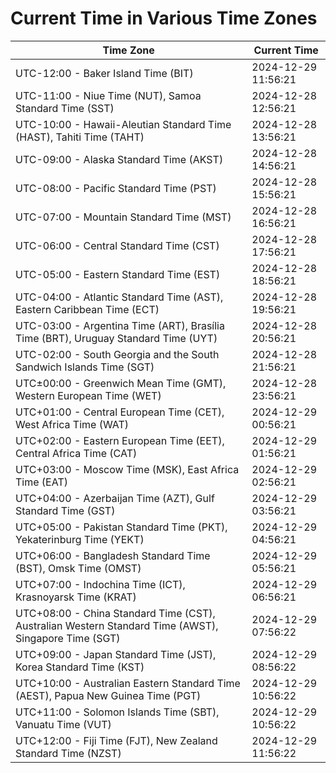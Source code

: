 # Current Time in Various Time Zones

| Time Zone | Current Time |
|-----------|--------------|
| UTC-12:00 - Baker Island Time (BIT) | 2024-12-29 11:56:21 |
| UTC-11:00 - Niue Time (NUT), Samoa Standard Time (SST) | 2024-12-28 12:56:21 |
| UTC-10:00 - Hawaii-Aleutian Standard Time (HAST), Tahiti Time (TAHT) | 2024-12-28 13:56:21 |
| UTC-09:00 - Alaska Standard Time (AKST) | 2024-12-28 14:56:21 |
| UTC-08:00 - Pacific Standard Time (PST) | 2024-12-28 15:56:21 |
| UTC-07:00 - Mountain Standard Time (MST) | 2024-12-28 16:56:21 |
| UTC-06:00 - Central Standard Time (CST) | 2024-12-28 17:56:21 |
| UTC-05:00 - Eastern Standard Time (EST) | 2024-12-28 18:56:21 |
| UTC-04:00 - Atlantic Standard Time (AST), Eastern Caribbean Time (ECT) | 2024-12-28 19:56:21 |
| UTC-03:00 - Argentina Time (ART), Brasília Time (BRT), Uruguay Standard Time (UYT) | 2024-12-28 20:56:21 |
| UTC-02:00 - South Georgia and the South Sandwich Islands Time (SGT) | 2024-12-28 21:56:21 |
| UTC±00:00 - Greenwich Mean Time (GMT), Western European Time (WET) | 2024-12-28 23:56:21 |
| UTC+01:00 - Central European Time (CET), West Africa Time (WAT) | 2024-12-29 00:56:21 |
| UTC+02:00 - Eastern European Time (EET), Central Africa Time (CAT) | 2024-12-29 01:56:21 |
| UTC+03:00 - Moscow Time (MSK), East Africa Time (EAT) | 2024-12-29 02:56:21 |
| UTC+04:00 - Azerbaijan Time (AZT), Gulf Standard Time (GST) | 2024-12-29 03:56:21 |
| UTC+05:00 - Pakistan Standard Time (PKT), Yekaterinburg Time (YEKT) | 2024-12-29 04:56:21 |
| UTC+06:00 - Bangladesh Standard Time (BST), Omsk Time (OMST) | 2024-12-29 05:56:21 |
| UTC+07:00 - Indochina Time (ICT), Krasnoyarsk Time (KRAT) | 2024-12-29 06:56:21 |
| UTC+08:00 - China Standard Time (CST), Australian Western Standard Time (AWST), Singapore Time (SGT) | 2024-12-29 07:56:22 |
| UTC+09:00 - Japan Standard Time (JST), Korea Standard Time (KST) | 2024-12-29 08:56:22 |
| UTC+10:00 - Australian Eastern Standard Time (AEST), Papua New Guinea Time (PGT) | 2024-12-29 10:56:22 |
| UTC+11:00 - Solomon Islands Time (SBT), Vanuatu Time (VUT) | 2024-12-29 10:56:22 |
| UTC+12:00 - Fiji Time (FJT), New Zealand Standard Time (NZST) | 2024-12-29 11:56:22 |
